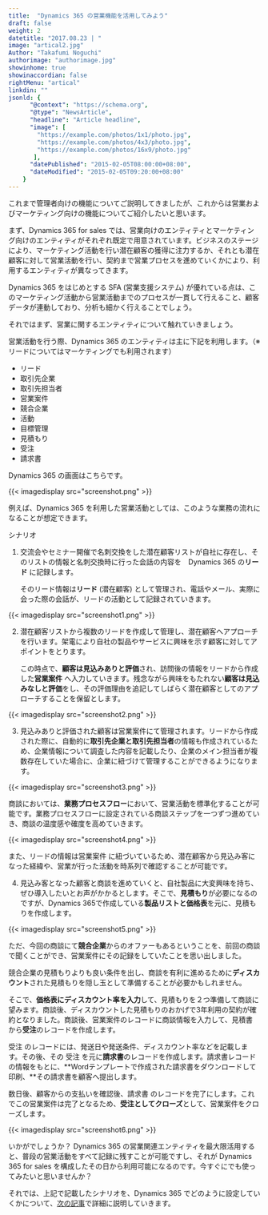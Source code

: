 ```yaml
---
title:  "Dynamics 365 の営業機能を活用してみよう"
draft: false
weight: 2
datetitle: "2017.08.23 | "
image: "artical2.jpg"
Author: "Takafumi Noguchi"
authorimage: "authorimage.jpg"
showinhome: true
showinaccordian: false
rightMenu: "artical"
linkdin: ""
jsonld: {
      "@context": "https://schema.org",
      "@type": "NewsArticle",
      "headline": "Article headline",
      "image": [
        "https://example.com/photos/1x1/photo.jpg",
        "https://example.com/photos/4x3/photo.jpg",
        "https://example.com/photos/16x9/photo.jpg"
       ],
      "datePublished": "2015-02-05T08:00:00+08:00",
      "dateModified": "2015-02-05T09:20:00+08:00"
    }
---
```

<!-- Intro  -->
これまで管理者向けの機能についてご説明してきましたが、これからは営業およびマーケティング向けの機能についてご紹介したいと思います。


まず、Dynamics 365 for sales では、営業向けのエンティティとマーケティング向けのエンティティがそれぞれ既定で用意されています。ビジネスのステージにより、マーケティング活動を行い潜在顧客の獲得に注力するか、それとも潜在顧客に対して営業活動を行い、契約まで営業プロセスを進めていくかにより、利用するエンティティが異なってきます。


Dynamics 365 をはじめとする SFA (営業支援システム) が優れている点は、このマーケティング活動から営業活動までのプロセスが一貫して行えること、顧客データが連動しており、分析も細かく行えることでしょう。

それではまず、営業に関するエンティティについて触れていきましょう。

営業活動を行う際、Dynamics 365 のエンティティは主に下記を利用します。（※リードについてはマーケティングでも利用されます）

* リード
* 取引先企業
* 取引先担当者
* 営業案件
* 競合企業
* 活動
* 目標管理
* 見積もり
* 受注
* 請求書

Dynamics 365 の画面はこちらです。
<!-- Image= screenshot.png -->
{{< imagedisplay src="screenshot.png" >}}

例えば、Dynamics 365 を利用した営業活動としては、このような業務の流れになることが想定できます。


シナリオ

1. 交流会やセミナー開催で名刺交換をした潜在顧客リストが自社に存在し、そのリストの情報と名刺交換時に行った会話の内容を　Dynamics 365 の**リード** に記録します。
   
    そのリード情報は**リード** (潜在顧客) として管理され、電話やメール、実際に会った際の会話が、リードの活動として記録されていきます。
<!-- Image= screenshot1.png -->
{{< imagedisplay src="screenshot1.png" >}}

2. 潜在顧客リストから複数のリードを作成して管理し、潜在顧客へアプローチを行います。架電により自社の製品やサービスに興味を示す顧客に対してアポイントをとります。

    この時点で、**顧客は見込みありと評価**され、訪問後の情報をリードから作成した**営業案件** へ入力していきます。残念ながら興味をもたれない**顧客は見込みなしと評価**をし、その評価理由を追記してしばらく潜在顧客としてのアプローチすることを保留とします。
<!-- Image= screenshot2.png -->
{{< imagedisplay src="screenshot2.png" >}}

3. 見込みありと評価された顧客は営業案件にて管理されます。リードから作成された際に、自動的に**取引先企業と取引先担当者**の情報も作成されているため、企業情報について調査した内容を記載したり、企業のメイン担当者が複数存在していた場合に、企業に紐づけて管理することができるようになります。
<!-- Image= screenshot3.png -->
{{< imagedisplay src="screenshot3.png" >}}

商談においては、**業務プロセスフロー**において、営業活動を標準化することが可能です。業務プロセスフローに設定されている商談ステップを一つずつ進めていき、商談の温度感や確度を高めていきます。
<!-- Image= screenshot4.png -->
{{< imagedisplay src="screenshot4.png" >}}

また、リードの情報は営業案件 に紐づいているため、潜在顧客から見込み客になった経緯や、営業が行った活動を時系列で確認することが可能です。


4. 見込み客となった顧客と商談を進めていくと、自社製品に大変興味を持ち、ぜひ導入したいとお声がかかるとします。そこで、**見積もり**が必要になるのですが、Dynamics 365で作成している**製品リストと価格表**を元に、見積もりを作成します。
<!-- Image= screenshot5.png -->
{{< imagedisplay src="screenshot5.png" >}}

ただ、今回の商談にて**競合企業**からのオファーもあるということを、前回の商談で聞くことができ、営業案件にその記録をしていたことを思い出しました。

競合企業の見積もりよりも良い条件を出し、商談を有利に進めるために**ディスカウント**された見積もりを隠し玉として準備することが必要かもしれません。

そこで、**価格表にディスカウント率を入力**して、見積もりを２つ準備して商談に望みます。商談後、ディスカウントした見積もりのおかげで3年利用の契約が確約となりました。商談後、営業案件のレコードに商談情報を入力して、見積書 から**受注**のレコードを作成します。

受注 のレコードには、発送日や発送条件、ディスカウント率などを記載します。その後、その 受注 を元に**請求書**のレコードを作成します。請求書レコードの情報をもとに、**Wordテンプレートで作成された請求書をダウンロードして印刷、**その請求書を顧客へ提出します。



数日後、顧客からの支払いを確認後、請求書 のレコードを完了にします。これでこの営業案件は完了となるため、**受注としてクローズ**として、営業案件をクローズします。
<!-- Image= screenshot6.png -->
{{< imagedisplay src="screenshot6.png" >}}

いかがでしょうか？ Dynamics 365 の営業関連エンティティを最大限活用すると、普段の営業活動をすべて記録に残すことが可能ですし、それが Dynamics 365 for sales を構成したその日から利用可能になるのです。今すぐにでも使ってみたいと思いませんか？

 

それでは、上記で記載したシナリオを、Dynamics 365 でどのように設定していくかについて、[次の記事](#)で詳細に説明していきます。